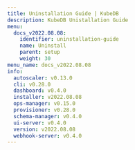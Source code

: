 ```yaml
---
title: Uninstallation Guide | KubeDB
description: KubeDB Unistallation Guide
menu:
  docs_v2022.08.08:
    identifier: uninstallation-guide
    name: Uninstall
    parent: setup
    weight: 30
menu_name: docs_v2022.08.08
info:
  autoscaler: v0.13.0
  cli: v0.28.0
  dashboard: v0.4.0
  installer: v2022.08.08
  ops-manager: v0.15.0
  provisioner: v0.28.0
  schema-manager: v0.4.0
  ui-server: v0.4.0
  version: v2022.08.08
  webhook-server: v0.4.0
---
```


